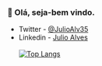 <h3>👋 Olá, seja-bem vindo.</h3>

  - Twitter - [@JulioAlv35](https://twitter.com/JulioAlv35)
  - Linkedin - [Julio Alves](https://www.linkedin.com/in/julio-alves-0119b01a6/)
<br/><br/>
[![Top Langs](https://github-readme-stats.vercel.app/api/top-langs/?username=JulioAlves-Dev&layout=compact)](https://github.com/anuraghazra/github-readme-stats)


